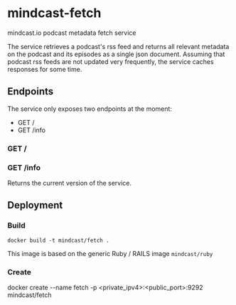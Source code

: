 # mindcast-fetch

mindcast.io podcast metadata fetch service

The service retrieves a podcast's rss feed and returns all relevant metadata on the podcast and its episodes as a single json document. Assuming that podcast rss feeds are not updated very frequently, the service caches responses for some time.

## Endpoints

The service only exposes two endpoints at the moment:

* GET /
* GET /info

### GET /

### GET /info

Returns the current version of the service.


## Deployment

### Build

	docker build -t mindcast/fetch .

This image is based on the generic Ruby / RAILS image `mindcast/ruby`

### Create

docker create --name fetch -p <private_ipv4>:<public_port>:9292 mindcast/fetch
